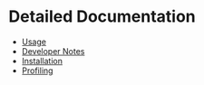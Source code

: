 # Detailed Documentation

- [Usage](usage.md)
- [Developer Notes](dev_notes.md)
- [Installation](install.md)
- [Profiling](profiling.md)
